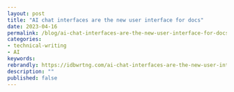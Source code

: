```yaml
---
layout: post
title: "AI chat interfaces are the new user interface for docs"
date: 2023-04-16
permalink: /blog/ai-chat-interfaces-are-the-new-user-interface-for-docs
categories:
- technical-writing
- AI
keywords: 
rebrandly: https://idbwrtng.com/ai-chat-interfaces-are-the-new-user-interface-for-docs
description: ""
published: false
---
```



